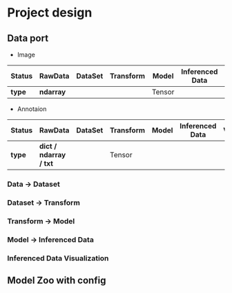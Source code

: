 # Project design 

## Data port 

* Image


|  Status | RawData | DataSet | Transform | Model | Inferenced Data | Visualization|
|---|---|---|---|---|---|---|
|  **type** | **ndarray** |   |   |  Tensor |   |   |


* Annotaion


|  Status | RawData | DataSet | Transform | Model | Inferenced Data | Visualization|
|---|---|---|---|---|---|---|
|  **type** |  **dict / ndarray / txt** |   | Tensor  |   |   |   |



### Data -> Dataset

### Dataset -> Transform

### Transform -> Model

### Model -> Inferenced Data

### Inferenced Data Visualization

## Model Zoo with config








## 